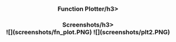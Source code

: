 <h3 align="center">Function Plotter/h3>
<h3 align="center">Screenshots/h3>
<div align="center">
    ![](screenshots/fn_plot.PNG)
    ![](screenshots/plt2.PNG)
</div>